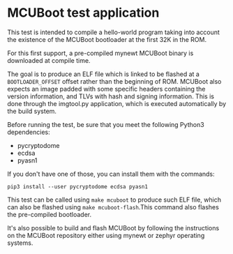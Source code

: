 # MCUBoot test application
This test is intended to compile a hello-world program taking into account
the existence of the MCUBoot bootloader at the first 32K in the ROM.

For this first support, a pre-compiled mynewt MCUBoot binary is downloaded at
compile time.

The goal is to produce an ELF file which is linked to be flashed at a
`BOOTLOADER_OFFSET` offset rather than the beginning of ROM. MCUBoot also
expects an image padded with some specific headers containing the version
information, and TLVs with hash and signing information. This is done through
the imgtool.py application, which is executed automatically by the build
system.

Before running the test, be sure that you meet the following Python3
dependencies:

  - pycryptodome
  - ecdsa
  - pyasn1

If you don't have one of those, you can install them with the commands:

```console
pip3 install --user pycryptodome ecdsa pyasn1
```

This test can be called using `make mcuboot` to produce such ELF file,
which can also be flashed using `make mcuboot-flash`.This command also flashes
the pre-compiled bootloader.

It's also possible to build and flash MCUBoot by following the instructions on
the MCUBoot repository either using mynewt or zephyr operating systems.
